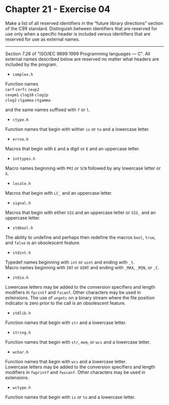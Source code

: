 # Chapter 21 - Exercise 04

Make a list of all reserved identifiers in the “future library directions”
section of the C99 standard.  Distinguish between identifiers that are reserved
for use only when a specific header is included versus identifiers that are
reserved for use as external names.


---

Section 7.26 of "ISO/IEC 9899:1999 Programming languages — C".  All external
names described below are reserved no matter what headers are included by the
program.

+ `complex.h`

Function names  
`cerf` `cerfc` `cexp2`   
`cexpm1` `clog10` `clog1p`  
`clog2` `clgamma` `ctgamma`   

and the same names suffixed with `f` or `l`.

+ `ctype.h` 

Function names that begin with wither `is` or `to` and a lowercase letter.

+ `errno.h` 

Macros that begin with `E` and a digit or `E` and an uppercase letter.

+ `inttypes.h`

Macro names beginning with `PRI` or `SCN` followed by any lowercase letter or
`X`.

+ `locale.h`

Macros that begin with `LC_` and an uppercase letter.

+ `signal.h`

Macros that begin with either `SIG` and an uppercase letter or `SIG_` and an
uppercase letter.

+ `stdbool.h`

The ability to undefine and perhaps then redefine the macros `bool`, `true`, and
`false` is an obsolescent feature.

+ `stdint.h`

Typedef names beginning with `int` or `uint` and ending with `_t`.  
Macro names beginning with `INT` or `UINT` and ending with `_MAX`, `_MIN`, or
`_C`.

+ `stdio.h` 

Lowercase letters may be added to the conversion specifiers and length modifiers
in `fprintf` and `fscanf`.  Other characters may be used in extensions.  The use
of `ungetc` on a binary stream where the file position indicator is zero prior
to the call is an obsolescent feature.

+ `stdlib.h`

Function names that begin with `str` and a lowercase letter.

+ `string.h`

Function names that begin with `str`, `mem`, or `wcs` and a lowercase letter.

+ `wchar.h` 

Function names that begin with `wcs` and a lowercase letter.  
Lowercase letters may be added to the conversion specifiers and length modifiers
in `fwprintf` and `fwscanf`. Other characters may be used in extensions.

+ `wctype.h`

Function names that begin with `is` or `to` and a lowercase letter. 
